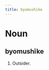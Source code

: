 ```yaml
---
title: byomushike
---
```


Noun
================================

byomushīke
----------------

1. Outsider.
